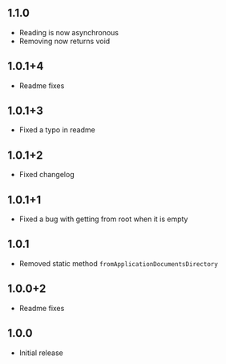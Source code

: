 ## 1.1.0

* Reading is now asynchronous
* Removing now returns void

## 1.0.1+4

* Readme fixes

## 1.0.1+3

* Fixed a typo in readme

## 1.0.1+2

* Fixed changelog

## 1.0.1+1

* Fixed a bug with getting from root when it is empty

## 1.0.1

* Removed static method `fromApplicationDocumentsDirectory`

## 1.0.0+2

* Readme fixes

## 1.0.0

* Initial release
